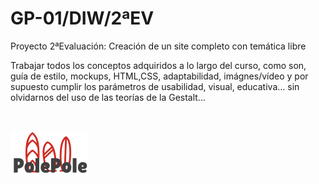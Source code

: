 
# GP-01/DIW/2ªEV

 <p>Proyecto 2ªEvaluación: Creación de un site completo con temática libre</p>
 
Trabajar todos los conceptos adquiridos a lo largo del curso, como son, guía de estilo, mockups, HTML,CSS, adaptabilidad, imágnes/vídeo y por supuesto cumplir los parámetros de usabilidad, visual, educativa… sin olvidarnos del uso de las teorías de la Gestalt...
 
 
 <br>
<p align="left">
 <img src="https://github.com/alexms2412/PolePole/blob/master/src/img/Logo.png"></p>
 
